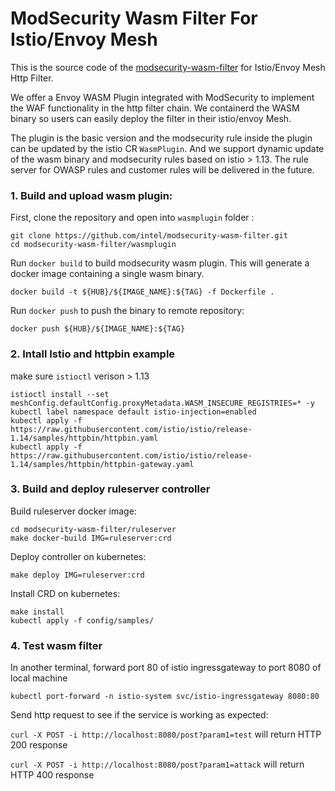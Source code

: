 # ModSecurity Wasm Filter For Istio/Envoy Mesh

This is the source code of the [modsecurity-wasm-filter](https://github.com/intel/modsecurity-wasm-filter) for Istio/Envoy Mesh Http Filter.

We offer a Envoy WASM Plugin integrated with ModSecurity to implement the WAF functionality in the http filter chain. We containerd the WASM binary so users can easily deploy the filter in their istio/envoy Mesh.

The plugin is the basic version and the modsecurity rule inside the plugin can be updated by the istio CR `WasmPlugin`. And we support dynamic update of the wasm binary and modsecurity rules based on istio > 1.13. The rule server for OWASP rules and customer rules will be delivered in the future.


### 1. Build and upload wasm plugin:

First, clone the repository and open into `wasmplugin` folder :

 ```
 git clone https://github.com/intel/modsecurity-wasm-filter.git 
 cd modsecurity-wasm-filter/wasmplugin
 ```

Run `docker build` to build modsecurity wasm plugin. This will generate a docker image containing a single wasm binary.

`docker build -t ${HUB}/${IMAGE_NAME}:${TAG} -f Dockerfile .`

Run `docker push` to push the binary to remote repository:

`docker push ${HUB}/${IMAGE_NAME}:${TAG}`



### 2. Intall Istio and httpbin example

make sure `istioctl` verison > 1.13

```
istioctl install --set meshConfig.defaultConfig.proxyMetadata.WASM_INSECURE_REGISTRIES=* -y
kubectl label namespace default istio-injection=enabled
kubectl apply -f https://raw.githubusercontent.com/istio/istio/release-1.14/samples/httpbin/httpbin.yaml
kubectl apply -f https://raw.githubusercontent.com/istio/istio/release-1.14/samples/httpbin/httpbin-gateway.yaml
```


### 3.  Build and deploy ruleserver controller  

Build ruleserver docker image:

```
cd modsecurity-wasm-filter/ruleserver
make docker-build IMG=ruleserver:crd
```

Deploy controller on kubernetes:

```
make deploy IMG=ruleserver:crd
```

Install CRD on kubernetes:

```
make install 
kubectl apply -f config/samples/
```


### 4. Test wasm filter

In another terminal, forward port 80 of istio ingressgateway to port 8080 of local machine

`kubectl port-forward -n istio-system svc/istio-ingressgateway 8080:80`

Send http request to see if the service is working as expected:

`curl -X POST -i http://localhost:8080/post?param1=test` will return HTTP 200 response

`curl -X POST -i http://localhost:8080/post?param1=attack` will return HTTP 400 response







